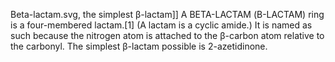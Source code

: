 Beta-lactam.svg, the simplest β-lactam]] A BETA-LACTAM (Β-LACTAM) ring is a four-membered lactam.[1] (A lactam is a cyclic amide.) It is named as such because the nitrogen atom is attached to the β-carbon atom relative to the carbonyl. The simplest β-lactam possible is 2-azetidinone.
